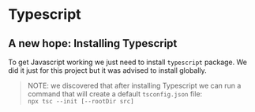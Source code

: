 # Typescript

## **A new hope**: Installing Typescript

To get Javascript working we just need to install ```typescript``` package. We did it just for this project but it was advised to install globally.

> NOTE: we discovered that after installing Typescript we can run a command that will create a default ```tsconfig.json``` file: <br>
> ```npx tsc --init [--rootDir src]```
